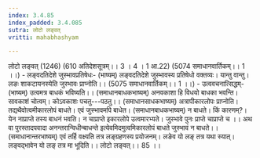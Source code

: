 ```yaml
---
index: 3.4.85
index_padded: 3.4.085
sutra: लोटो लङ्वत्‌
vritti: mahabhashyam

---
```

 लोटो लङ्वत् (1246) (610 अतिदेशसूत्रम्।। 3 । 4 । 1 आ.22) (5074 समाधानवार्तिकम्।। 1 ।।) - लङ्वदतिदेशे जुस्भावप्रतिषेधः- (भाष्यम्) लङ्वदतिदेशे जुस्भावस्य प्रतिषेधो वक्तव्यः। यान्तु वान्तु। लङः शाकटायनस्येति जुस्भावः प्राप्नोति।। (5075 समाधानवार्तिकम्।। 1 ।।) - उत्ववचनात्सिद्धम्- (भाष्यम्) उत्वमत्र बाधकं भविष्यति।। (समाधानबाधकभाष्यम्) अनवकाशा हि विधयो बाधका भवन्ति। सावकाशं चोत्वम्। कोऽवकाशः पचतु---पठतु।। (समाधानसाधकभाष्यम्) अत्रापीकारलोपः प्राप्नोति। तद्यथैवोत्वमीकारलोपं बाधते। एवं जुस्भावमपि बाधेत। (समाधानबाधकभाष्यम्) न बाधते। किं कारणम्?। येन नाप्राप्ते तस्य बाधनं भवति। न चाप्राप्ते इकारलोपे उत्वमारभ्यते। जुस्भावे पुनः प्राप्ते चाप्राप्ते च ।। अथ वा पुरस्तादपवादा अनन्तरान्विधीन्बाधन्ते इत्येवमिदमुत्वमिकारलोपं बाधते जुस्भावं न बाधते।। (समाधानान्तरभाष्यम्) एवं तर्हि वक्ष्यति तत्र लङ्ग्रहणस्य प्रयोजनम्। लङेव यो लङ् तत्र यथा स्यात्। लङ्वद्भावेन यो लङ् तत्र मा भूदिति।। लोटो लङ्वत्।। 85 ।। 
